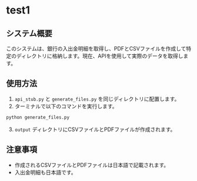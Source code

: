 # test1

## システム概要

このシステムは、銀行の入出金明細を取得し、PDFとCSVファイルを作成して特定のディレクトリに格納します。現在、APIを使用して実際のデータを取得します。

## 使用方法

1. `api_stub.py` と `generate_files.py` を同じディレクトリに配置します。
2. ターミナルで以下のコマンドを実行します。

```bash
python generate_files.py
```

3. `output` ディレクトリにCSVファイルとPDFファイルが作成されます。

## 注意事項

- 作成されるCSVファイルとPDFファイルは日本語で記載されます。
- 入出金明細も日本語です。
